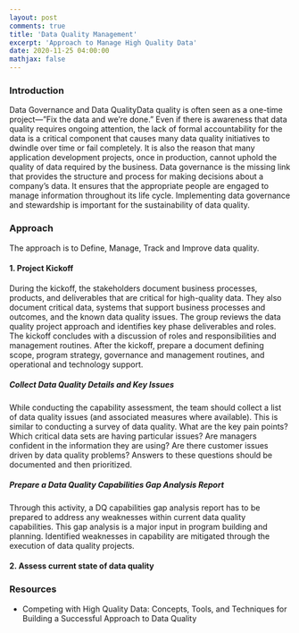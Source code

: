 ```yaml
---
layout: post
comments: true
title: 'Data Quality Management'
excerpt: 'Approach to Manage High Quality Data'
date: 2020-11-25 04:00:00
mathjax: false
---
```


### Introduction

Data Governance and Data QualityData quality is often seen as a one-time project—”Fix the data and we’re done.” Even if there is awareness that data quality requires ongoing attention, the lack of formal accountability for the data is a critical component that causes many data quality initiatives to dwindle over time or fail completely. It is also the reason that many application development projects, once in production, cannot uphold the quality of data required by the business. Data governance is the missing link that provides the structure and process for making decisions about a company’s data. It ensures that the appropriate people are engaged to manage information throughout its life cycle. Implementing data governance and stewardship is important for the sustainability of data quality.


### Approach

The approach is to Define, Manage, Track and Improve data quality.

#### 1. Project Kickoff
During the kickoff, the stakeholders document business processes, products, and deliverables that are critical for high-quality data. They also document critical data, systems that support business processes and outcomes, and the known data quality issues. The group reviews the data quality project approach and identifies key phase deliverables and roles. The kickoff concludes with a discussion of roles and responsibilities and management routines. After the kickoff, prepare a document defining scope, program strategy, governance and management routines, and operational and technology support. 

##### Collect Data Quality Details and Key Issues
While conducting the capability assessment, the team should collect a list of data quality issues (and associated measures where available). This is similar to conducting a survey of data quality. What are the key pain points? Which critical data sets are having particular issues? Are managers confident in the information they are using? Are there customer issues driven by data quality problems? Answers to these questions should be documented and then prioritized.
 
##### Prepare a Data Quality Capabilities Gap Analysis Report
Through this activity, a DQ capabilities gap analysis report has to be prepared to address any weaknesses within current data quality capabilities. This gap analysis is a major input in program building and planning. Identified weaknesses in capability are mitigated through the execution of data quality projects.

#### 2. Assess current state of data quality





### Resources
- Competing with High Quality Data: Concepts, Tools, and Techniques for Building a Successful Approach to Data Quality
